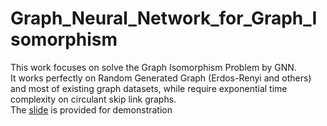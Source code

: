 # Graph_Neural_Network_for_Graph_Isomorphism

This work focuses on solve the Graph Isomorphism Problem by GNN.\
It works perfectly on Random Generated Graph (Erdos-Renyi and others) and most of existing graph datasets, while require exponential time complexity on circulant skip link graphs.\
The [slide](https://docs.google.com/presentation/d/1yRLNsmPbwIisz0OyRATgDTUqpSNqVRVm/edit?usp=sharing&ouid=112772836463585660432&rtpof=true&sd=true) is provided for demonstration

